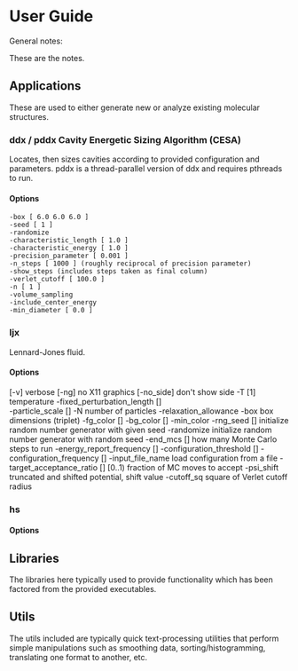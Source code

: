 # User Guide

General notes:

These are the notes.

## Applications

These are used to either generate new or analyze existing molecular structures.

### ddx / pddx Cavity Energetic Sizing Algorithm (CESA)
Locates, then sizes cavities according to provided configuration and parameters. pddx is a thread-parallel version of ddx and requires pthreads to run. 

#### Options

    -box [ 6.0 6.0 6.0 ]            
    -seed [ 1 ]
    -randomize 
    -characteristic_length [ 1.0 ]
    -characteristic_energy [ 1.0 ]
    -precision_parameter [ 0.001 ]
    -n_steps [ 1000 ] (roughly reciprocal of precision parameter)
    -show_steps (includes steps taken as final column)
    -verlet_cutoff [ 100.0 ]
    -n [ 1 ]
    -volume_sampling 
    -include_center_energy 
    -min_diameter [ 0.0 ]

### ljx
Lennard-Jones fluid.

#### Options

  [-v]                            verbose
  [-ng]                           no X11 graphics
  [-no_side]                      don't show side
  -T [1]                          temperature
  -fixed_perturbation_length []   
  -particle_scale []
  -N                              number of particles
  -relaxation_allowance
  -box                            box dimensions (triplet)
  -fg_color [] 
  -bg_color [] 
  -min_color
  -rng_seed []                    initialize random number generator with given seed
  -randomize                      initialize random number generator with random seed
  -end_mcs []                     how many Monte Carlo steps to run
  -energy_report_frequency []
  -configuration_threshold []
  -configuration_frequency [] 
  -input_file_name                load configuration from a file
  -target_acceptance_ratio []     [0..1) fraction of MC moves to accept
  -psi_shift                      truncated and shifted potential, shift value
  -cutoff_sq                      square of Verlet cutoff radius

### hs

#### Options

## Libraries

The libraries here typically used to provide functionality which has been factored from the provided executables.

## Utils

The utils included are typically quick text-processing utilities that perform simple manipulations such as smoothing data, sorting/histogramming, translating one format to another, etc.
